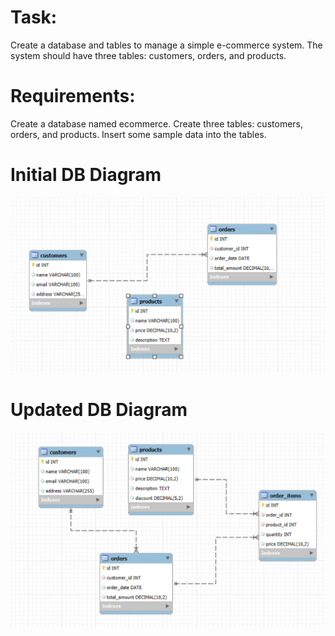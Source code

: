 # Task:

Create a database and tables to manage a simple e-commerce system. 
The system should have three tables: customers, orders, and products.

# Requirements:

Create a database named ecommerce.
Create three tables: customers, orders, and products.
Insert some sample data into the tables.

# Initial DB Diagram
![Initial DB Diagram](image.png)

# Updated DB Diagram
![Updated DB Diagram](image-1.png)